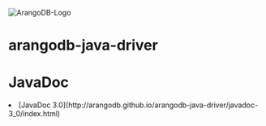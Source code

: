 
![ArangoDB-Logo](https://docs.arangodb.com/assets/arangodb_logo_2016_inverted.png)

# arangodb-java-driver

# JavaDoc

<li>[JavaDoc 3.0](http://arangodb.github.io/arangodb-java-driver/javadoc-3_0/index.html)</li>